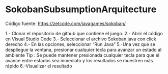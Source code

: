 # SokobanSubsumptionArquitecture

Código fuente:
https://zetcode.com/javagames/sokoban/

1.- Clonar el repositorio de github que contiene el juego.
2.- Abrir el código en Visual Studio Code
3.- Seleccionar el archivo Sokoban.java con click derecho
4.- En las opciones, seleccionar “Run Java”
5.-Una vez que se despliegue la ventana, presionar cualquier tecla para avanzar un estado al ambiente
Tip : Se puede mantener presionada cualquier tecla para que el avance entre estados sea inmediato y los resultados se muestren más rápido
6.-Visualizar el resultado
